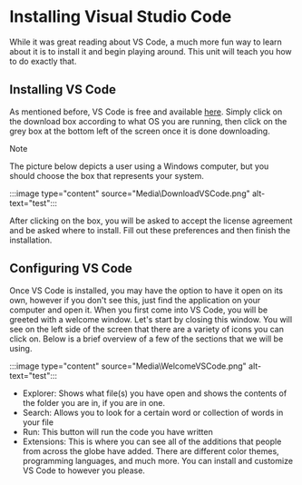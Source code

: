 # Installing Visual Studio Code

While it was great reading about VS Code, a much more fun way to learn about it is to install it and begin playing around. This unit will teach you how to do exactly that.

## Installing VS Code

As mentioned before, VS Code is free and available [here](https://code.visualstudio.com/Download). Simply click on the download box according to what OS you are running, then click on the grey box at the bottom left of the screen once it is done downloading.

> [!NOTE]
> The picture below depicts a user using a Windows computer, but you should choose the box that represents your system.

:::image type="content" source="Media\DownloadVSCode.png" alt-text="test":::

After clicking on the box, you will be asked to accept the license agreement and be asked where to install. Fill out these preferences and then finish the installation.

## Configuring VS Code

Once VS Code is installed, you may have the option to have it open on its own, however if you don't see this, just find the application on your computer and open it. When you first come into VS Code, you will be greeted with a welcome window. Let's start by closing this window. You will see on the left side of the screen that there are a variety of icons you can click on. Below is a brief overview of a few of the sections that we will be using.

:::image type="content" source="Media\WelcomeVSCode.png" alt-text="test":::

- Explorer: Shows what file(s) you have open and shows the contents of the folder you are in, if you are in one.
- Search: Allows you to look for a certain word or collection of words in your file
- Run: This button will run the code you have written
- Extensions: This is where you can see all of the additions that people from across the globe have added. There are different color themes, programming languages, and much more. You can install and customize VS Code to however you please.
